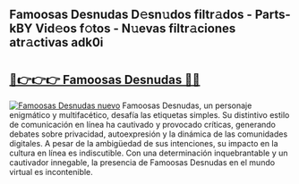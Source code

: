 ## Famoosas Desnudas D𝚎sn𝚞dos filtr𝚊dos - Parts-kBY Vid𝚎os f𝚘tos - N𝚞evas filtr𝚊ciones atr𝚊ctivas adk0i

# <h2><a href="http://mb90c8.tromn.icu/?c=Famoosas+Desnudas">🔗👉👉👉 Famoosas Desnudas 🔗🔗</a></h2>

[![Famoosas Desnudas nuevo](https://i.imgur.com/pEAQMta.gif)](http://mb90c8.tromn.icu/?c=Famoosas+Desnudas)
Famoosas Desnudas, un personaje enigmático y multifacético, desafía las etiquetas simples. Su distintivo estilo de comunicación en línea ha cautivado y provocado críticas, generando debates sobre privacidad, autoexpresión y la dinámica de las comunidades digitales. A pesar de la ambigüedad de sus intenciones, su impacto en la cultura en línea es indiscutible. Con una determinación inquebrantable y un cautivador innegable, la presencia de Famoosas Desnudas en el mundo virtual es incontenible.
